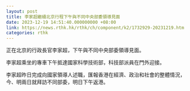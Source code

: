 ```yaml
---
layout: post
title: 李家超繼續北京行程下午與不同中央部委領導見面
date: 2023-12-19 14:51:40.000000000 +08:00
link: https://news.rthk.hk/rthk/ch/component/k2/1732929-20231219.htm
categories: rthk
---
```


正在北京的行政長官李家超，下午與不同中央部委領導見面。

李家超乘坐的專車下午抵達國家科學技術部，科技部派員在門外迎接。

李家超昨日完成向國家領導人述職，匯報香港在經濟、政治和社會的整體情況，今、明兩日就拜訪不同部委，明日下午返港。
